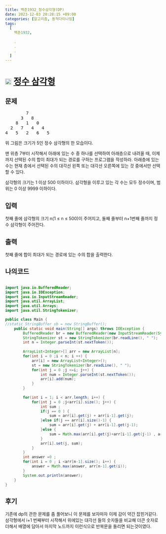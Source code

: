 ```yaml
---
title: 백준1932_정수삼각형(DP)
date: 2023-12-03 20:28:15 +09:00
categories: [알고리즘, 동적다이나밍]
tags:
  [
    백준1932,
    
    .
    .
    .
  ]
---
```


# <img width="20px"  src="https://d2gd6pc034wcta.cloudfront.net/tier/10.svg" class="solvedac-tier"> [정수 삼각형](https://www.acmicpc.net/problem/1932) 

## 문제
<pre>        7
      3   8
    8   1   0
  2   7   4   4
4   5   2   6   5</pre>

<p>위 그림은 크기가 5인 정수 삼각형의 한 모습이다.</p>

<p>맨 위층 7부터 시작해서 아래에 있는 수 중 하나를 선택하여 아래층으로 내려올 때, 이제까지 선택된 수의 합이 최대가 되는 경로를 구하는 프로그램을 작성하라. 아래층에 있는 수는 현재 층에서 선택된 수의 대각선 왼쪽 또는 대각선 오른쪽에 있는 것 중에서만 선택할 수 있다.</p>

<p>삼각형의 크기는 1 이상 500 이하이다. 삼각형을 이루고 있는 각 수는 모두 정수이며, 범위는 0 이상 9999 이하이다.</p>

## 입력
<p>첫째 줄에 삼각형의 크기 n(1 ≤ n ≤ 500)이 주어지고, 둘째 줄부터 n+1번째 줄까지 정수 삼각형이 주어진다.</p>

## 출력
<p>첫째 줄에 합이 최대가 되는 경로에 있는 수의 합을 출력한다.</p>

## 나의코드
```java

import java.io.BufferedReader;
import java.io.IOException;
import java.io.InputStreamReader;
import java.util.ArrayList;
import java.util.Arrays;
import java.util.StringTokenizer;

public class Main {
//static StringBuffer sb = new StringBuffer();
	public static void main(String[] args) throws IOException {
		BufferedReader br = new BufferedReader(new InputStreamReader(System.in));
		StringTokenizer st = new StringTokenizer(br.readLine(), " ");
		int n = Integer.parseInt(st.nextToken());
		
		ArrayList<Integer>[] arr = new ArrayList[n];
		for(int i = 0 ;i < n; i ++) {
			arr[i] = new ArrayList<Integer>();
			st = new StringTokenizer(br.readLine(), " ");
			for(int j = 0 ;j <=i; j++) {
				int num = Integer.parseInt(st.nextToken());
				arr[i].add(num);
			}
		}
		
		for(int i = 1; i < arr.length; i++) {
			for(int j = 0 ;j<arr[i].size(); j++) {
				int sum ;
				if(j == 0 ) {
					sum = arr[i].get(j) + arr[i-1].get(j);
				}else if(j == arr[i].size()-1) {
					sum = arr[i].get(j) + arr[i-1].get(j-1);
				}else {
					sum = Math.max(arr[i].get(j)+arr[i-1].get(j-1) , arr[i].get(j) + arr[i-1].get(j));
				}
				arr[i].set(j, sum); 
			}
		}
		int answer =0 ;
		for(int i = 0 ; i <arr[n-1].size(); i++) {
			answer = Math.max(answer, arr[n-1].get(i));
		}
		System.out.println(answer);
	}
}
```

## 후기

<p>기존에 dp의 관한 문제를 좀 풀어보니 이 문제를 보자마자 이제 감이 약간 잡힌거같다. 삼각형에서 i+1 번째부터 시작해서 위에있는 대각선 들의 숫자들을 비교해 더큰 숫자로 더해서
배열에 담아서 마지막 노드까지 이런식으로 반복문을 돌리면 되는것이였다. </p>